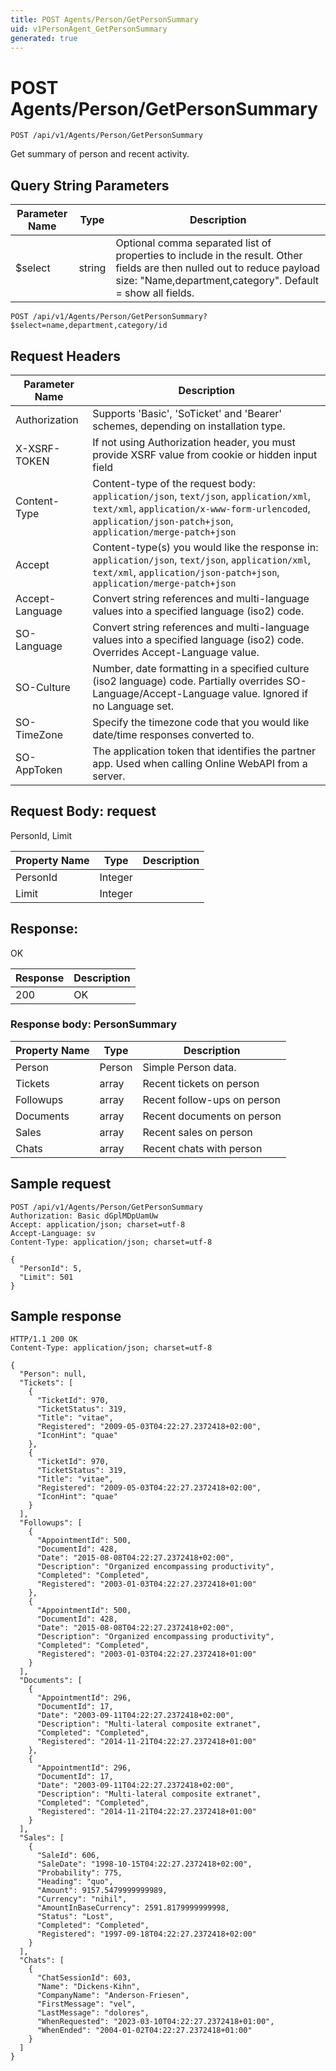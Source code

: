 ```yaml
---
title: POST Agents/Person/GetPersonSummary
uid: v1PersonAgent_GetPersonSummary
generated: true
---
```


# POST Agents/Person/GetPersonSummary

```http
POST /api/v1/Agents/Person/GetPersonSummary
```

Get summary of person and recent activity.







## Query String Parameters

| Parameter Name | Type |  Description |
|----------------|------|--------------|
| $select | string |  Optional comma separated list of properties to include in the result. Other fields are then nulled out to reduce payload size: "Name,department,category". Default = show all fields. |

```http
POST /api/v1/Agents/Person/GetPersonSummary?$select=name,department,category/id
```


## Request Headers

| Parameter Name | Description |
|----------------|-------------|
| Authorization  | Supports 'Basic', 'SoTicket' and 'Bearer' schemes, depending on installation type. |
| X-XSRF-TOKEN   | If not using Authorization header, you must provide XSRF value from cookie or hidden input field |
| Content-Type | Content-type of the request body: `application/json`, `text/json`, `application/xml`, `text/xml`, `application/x-www-form-urlencoded`, `application/json-patch+json`, `application/merge-patch+json` |
| Accept         | Content-type(s) you would like the response in: `application/json`, `text/json`, `application/xml`, `text/xml`, `application/json-patch+json`, `application/merge-patch+json` |
| Accept-Language | Convert string references and multi-language values into a specified language (iso2) code. |
| SO-Language | Convert string references and multi-language values into a specified language (iso2) code. Overrides Accept-Language value. |
| SO-Culture | Number, date formatting in a specified culture (iso2 language) code. Partially overrides SO-Language/Accept-Language value. Ignored if no Language set. |
| SO-TimeZone | Specify the timezone code that you would like date/time responses converted to. |
| SO-AppToken | The application token that identifies the partner app. Used when calling Online WebAPI from a server. |

## Request Body: request 

PersonId, Limit 

| Property Name | Type |  Description |
|----------------|------|--------------|
| PersonId | Integer |  |
| Limit | Integer |  |

## Response:

OK

| Response | Description |
|----------------|-------------|
| 200 | OK |

### Response body: PersonSummary

| Property Name | Type |  Description |
|----------------|------|--------------|
| Person | Person | Simple Person data. |
| Tickets | array | Recent tickets on person |
| Followups | array | Recent follow-ups on person |
| Documents | array | Recent documents on person |
| Sales | array | Recent sales on person |
| Chats | array | Recent chats with person |

## Sample request

```http!
POST /api/v1/Agents/Person/GetPersonSummary
Authorization: Basic dGplMDpUamUw
Accept: application/json; charset=utf-8
Accept-Language: sv
Content-Type: application/json; charset=utf-8

{
  "PersonId": 5,
  "Limit": 501
}
```

## Sample response

```http_
HTTP/1.1 200 OK
Content-Type: application/json; charset=utf-8

{
  "Person": null,
  "Tickets": [
    {
      "TicketId": 970,
      "TicketStatus": 319,
      "Title": "vitae",
      "Registered": "2009-05-03T04:22:27.2372418+02:00",
      "IconHint": "quae"
    },
    {
      "TicketId": 970,
      "TicketStatus": 319,
      "Title": "vitae",
      "Registered": "2009-05-03T04:22:27.2372418+02:00",
      "IconHint": "quae"
    }
  ],
  "Followups": [
    {
      "AppointmentId": 500,
      "DocumentId": 428,
      "Date": "2015-08-08T04:22:27.2372418+02:00",
      "Description": "Organized encompassing productivity",
      "Completed": "Completed",
      "Registered": "2003-01-03T04:22:27.2372418+01:00"
    },
    {
      "AppointmentId": 500,
      "DocumentId": 428,
      "Date": "2015-08-08T04:22:27.2372418+02:00",
      "Description": "Organized encompassing productivity",
      "Completed": "Completed",
      "Registered": "2003-01-03T04:22:27.2372418+01:00"
    }
  ],
  "Documents": [
    {
      "AppointmentId": 296,
      "DocumentId": 17,
      "Date": "2003-09-11T04:22:27.2372418+02:00",
      "Description": "Multi-lateral composite extranet",
      "Completed": "Completed",
      "Registered": "2014-11-21T04:22:27.2372418+01:00"
    },
    {
      "AppointmentId": 296,
      "DocumentId": 17,
      "Date": "2003-09-11T04:22:27.2372418+02:00",
      "Description": "Multi-lateral composite extranet",
      "Completed": "Completed",
      "Registered": "2014-11-21T04:22:27.2372418+01:00"
    }
  ],
  "Sales": [
    {
      "SaleId": 606,
      "SaleDate": "1998-10-15T04:22:27.2372418+02:00",
      "Probability": 775,
      "Heading": "quo",
      "Amount": 9157.5479999999989,
      "Currency": "nihil",
      "AmountInBaseCurrency": 2591.8179999999998,
      "Status": "Lost",
      "Completed": "Completed",
      "Registered": "1997-09-18T04:22:27.2372418+02:00"
    }
  ],
  "Chats": [
    {
      "ChatSessionId": 603,
      "Name": "Dickens-Kihn",
      "CompanyName": "Anderson-Friesen",
      "FirstMessage": "vel",
      "LastMessage": "dolores",
      "WhenRequested": "2023-03-10T04:22:27.2372418+01:00",
      "WhenEnded": "2004-01-02T04:22:27.2372418+01:00"
    }
  ]
}
```